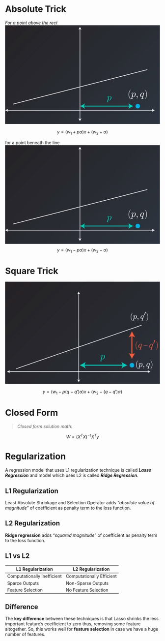 # Absolute Trick
*For a point above the rect*
![enter image description here](https://github.com/steelcolosus/udacity-datascience/blob/master/images/below.png?raw=true)

$$
y = (w_1 + p\alpha)x + (w_2 + \alpha)
$$

for a point beneath the line
![Beneath](https://github.com/steelcolosus/udacity-datascience/blob/master/images/below.png?raw=true)
$$
y = (w_1 - p\alpha)x + (w_2 - \alpha)
$$

# Square Trick


![Beneath](https://github.com/steelcolosus/udacity-datascience/blob/master/images/squaretrick.png?raw=true)

$$
y = (w_1 - p(q-q')\alpha)x + (w_2 - (q-q')\alpha)
$$

# Closed  Form

> *Closed form solution math:*

$$W=(X^T X)^{-1} X^Ty$$

# Regularization

A regression model that uses L1 regularization technique is called **_Lasso Regression_** and model which uses L2 is called **_Ridge Regression_**.

## L1 Regularization 
Least Absolute Shrinkage and Selection Operator adds “_absolute value of magnitude_” of coefficient as penalty term to the loss function.

## L2 Regularization
**Ridge regression** adds “_squared magnitude_” of coefficient as penalty term to the loss function.

## L1 vs L2
|L1 Regularization	|L2 Regularization  |
|--|--|
|Computationally Inefficient|Computationally Efficient|
|Sparce Outputs |  Non-Sparse Outputs  |
|Feature Selection | No Feature Selection|


## Difference

The **key difference** between these techniques is that Lasso shrinks the less important feature’s coefficient to zero thus, removing some feature altogether. So, this works well for **feature selection** in case we have a huge number of features.

<!--stackedit_data:
eyJoaXN0b3J5IjpbLTIwMTQxMzg3MzIsLTE1NDYxNTU0OTIsLT
EzNDgwOTY3NjgsMTg2OTUyNzE1MywtNjk0MDE1MTY1LDExNjc0
NzE0MjEsMTgyNTE3OTk3MywtMTk4NDU3MjIwMV19
-->
